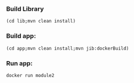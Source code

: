 ### Build Library
```
(cd lib;mvn clean install)
```

### Build app:
```
(cd app;mvn clean install;mvn jib:dockerBuild)
```

### Run app:
```
docker run module2
```
